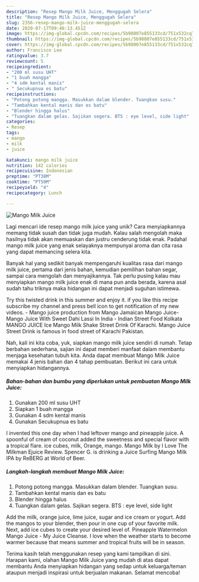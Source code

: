 ```yaml
---
description: "Resep Mango Milk Juice, Menggugah Selera"
title: "Resep Mango Milk Juice, Menggugah Selera"
slug: 2356-resep-mango-milk-juice-menggugah-selera
date: 2020-07-17T09:46:13.451Z
image: https://img-global.cpcdn.com/recipes/5b98007e855133cd/751x532cq70/mango-milk-juice-foto-resep-utama.jpg
thumbnail: https://img-global.cpcdn.com/recipes/5b98007e855133cd/751x532cq70/mango-milk-juice-foto-resep-utama.jpg
cover: https://img-global.cpcdn.com/recipes/5b98007e855133cd/751x532cq70/mango-milk-juice-foto-resep-utama.jpg
author: Francisco Lee
ratingvalue: 3.7
reviewcount: 5
recipeingredient:
- "200 ml susu UHT"
- "1 buah mangga"
- "4 sdm kental manis"
- " Secukupnua es batu"
recipeinstructions:
- "Potong potong mangga. Masukkan dalam blender. Tuangkan susu."
- "Tambahkan kental manis dan es batu"
- "Blender hingga halus"
- "Tuangkan dalam gelas. Sajikan segera. BTS : eye level, side light"
categories:
- Resep
tags:
- mango
- milk
- juice

katakunci: mango milk juice 
nutrition: 142 calories
recipecuisine: Indonesian
preptime: "PT38M"
cooktime: "PT50M"
recipeyield: "4"
recipecategory: Lunch

---
```



![Mango Milk Juice](https://img-global.cpcdn.com/recipes/5b98007e855133cd/751x532cq70/mango-milk-juice-foto-resep-utama.jpg)

Lagi mencari ide resep mango milk juice yang unik? Cara menyiapkannya memang tidak susah dan tidak juga mudah. Kalau salah mengolah maka hasilnya tidak akan memuaskan dan justru cenderung tidak enak. Padahal mango milk juice yang enak selayaknya mempunyai aroma dan cita rasa yang dapat memancing selera kita.

Banyak hal yang sedikit banyak mempengaruhi kualitas rasa dari mango milk juice, pertama dari jenis bahan, kemudian pemilihan bahan segar, sampai cara mengolah dan menyajikannya. Tak perlu pusing kalau mau menyiapkan mango milk juice enak di mana pun anda berada, karena asal sudah tahu triknya maka hidangan ini dapat menjadi suguhan istimewa.

Try this twisted drink in this summer and enjoy it. if you like this recipe subscribe my channel and press bell icon to get notification of my new videos. - Mango juice production from Mango Jamaican Mango Juice-Mango Juice With Sweet Dahi Lassi In India - Indian Street Food Kolkata MANGO JUICE Ice Mango Milk Shake Street Drink Of Karachi. Mango Juice Street Drink is famous in food street of Karachi Pakistan.


Nah, kali ini kita coba, yuk, siapkan mango milk juice sendiri di rumah. Tetap berbahan sederhana, sajian ini dapat memberi manfaat dalam membantu menjaga kesehatan tubuh kita. Anda dapat membuat Mango Milk Juice memakai 4 jenis bahan dan 4 tahap pembuatan. Berikut ini cara untuk menyiapkan hidangannya.

<!--inarticleads1-->

##### Bahan-bahan dan bumbu yang diperlukan untuk pembuatan Mango Milk Juice:

1. Gunakan 200 ml susu UHT
1. Siapkan 1 buah mangga
1. Gunakan 4 sdm kental manis
1. Gunakan  Secukupnua es batu


I invented this one day when I had leftover mango and pineapple juice. A spoonful of cream of coconut added the sweetness and special flavor with a tropical flare. ice cubes, milk, Orange, mango. Mango Milk by I Love The Milkman Ejuice Review. Spencer G. is drinking a Juice Surfing Mango Milk IPA by ReBERG at World of Beer. 

<!--inarticleads2-->

##### Langkah-langkah membuat Mango Milk Juice:

1. Potong potong mangga. Masukkan dalam blender. Tuangkan susu.
1. Tambahkan kental manis dan es batu
1. Blender hingga halus
1. Tuangkan dalam gelas. Sajikan segera. BTS : eye level, side light


Add the milk, orange juice, lime juice, sugar and ice cream or yogurt. Add the mangos to your blender, then pour in one cup of your favorite milk. Next, add ice cubes to create your desired level of. Pineapple Watermelon Mango Juice - My Juice Cleanse. I love when the weather starts to become warmer because that means summer and tropical fruits will be in season. 

Terima kasih telah menggunakan resep yang kami tampilkan di sini. Harapan kami, olahan Mango Milk Juice yang mudah di atas dapat membantu Anda menyiapkan hidangan yang sedap untuk keluarga/teman ataupun menjadi inspirasi untuk berjualan makanan. Selamat mencoba!
